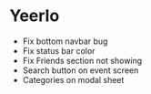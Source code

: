 # Yeerlo

- Fix bottom navbar bug
- Fix status bar color
- Fix Friends section not showing
- Search button on event screen
- Categories on modal sheet
